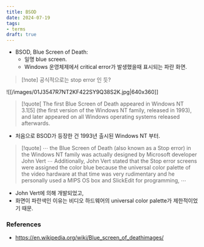 ```yaml
---
title: BSOD
date: 2024-07-19
tags:
- terms
draft: true
---
```


- BSOD, Blue Screen of Death:
    - 일명 blue screen.
    - Windows 운영체제에서 critical error가 발생했을때 표시되는 파란 화면.

> [!note] 공식적으로는 stop error 인 듯?


![[/images/01J3547R7NT2KF422SY9Q38S2K.jpg|640x360]]

> [!quote[ The first Blue Screen of Death appeared in Windows NT 3.1[5] (the first version of the Windows NT family, released in 1993), and later appeared on all Windows operating systems released afterwards. 
- 처음으로 BSOD가 등장한 건 1993년 출시된 Windows NT 부터.

> [!quote] $\cdots$ the Blue Screen of Death (also known as a Stop error) in the Windows NT family was actually designed by Microsoft developer John Vert $\cdots$ Additionally, John Vert stated that the Stop error screens were assigned the color blue because the universal color palette of the video hardware at that time was very rudimentary and he personally used a MIPS OS box and SlickEdit for programming, $\cdots$
- John Vert에 의해 개발되었고,
- 화면이 파란색인 이유는 비디오 하드웨어의 universal color palette가 제한적이었기 때문.



### References
- https://en.wikipedia.org/wiki/Blue_screen_of_deathimages/